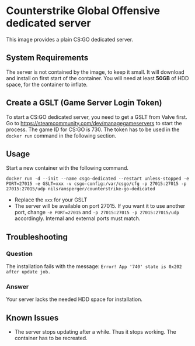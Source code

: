 # Counterstrike Global Offensive dedicated server
This image provides a plain CS:GO dedicated server.

## System Requirements
The server is not contained by the image, to keep it small.
It will download and install on first start of the container.
You will need at least **50GB** of HDD space, for the container to inflate.

## Create a GSLT (Game Server Login Token)
To start a CS:GO dedicated server, you need to get a GSLT from Valve first.
Go to https://steamcommunity.com/dev/managegameservers to start the process.
The game ID for CS:GO is 730.
The token has to be used in the `docker run` command in the following section.

## Usage
Start a new container with the following command.

`docker run -d --init --name csgo-dedicated --restart unless-stopped -e PORT=27015 -e GSLT=xxx -v csgo-config:/var/csgo/cfg -p 27015:27015 -p 27015:27015/udp nilsramsperger/counterstrike-go-dedicated`

* Replace the `xxx` for your GSLT
* The server will be available on port 27015.
If you want it to use another port, change `-e PORT=27015` and `-p 27015:27015 -p 27015:27015/udp` accordingly.
Internal and external ports must match.

## Troubleshooting
### Question
The installation fails with the message: `Error! App '740' state is 0x202 after update job.`
### Answer
Your server lacks the needed HDD space for installation.

## Known Issues
* The server stops updating after a while.
Thus it stops working.
The container has to be recreated.